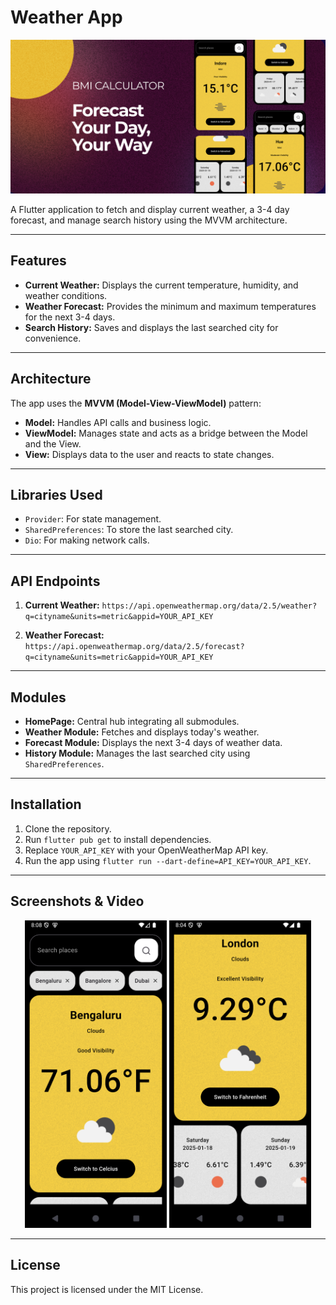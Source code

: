 # Weather App

![BMI Calculator Banner](./assets/Thumbnail.png)

A Flutter application to fetch and display current weather, a 3-4 day forecast, and manage search history using the MVVM architecture.

---

## Features

- **Current Weather:** Displays the current temperature, humidity, and weather conditions.
- **Weather Forecast:** Provides the minimum and maximum temperatures for the next 3-4 days.
- **Search History:** Saves and displays the last searched city for convenience.

---

## Architecture

The app uses the **MVVM (Model-View-ViewModel)** pattern:

- **Model:** Handles API calls and business logic.
- **ViewModel:** Manages state and acts as a bridge between the Model and the View.
- **View:** Displays data to the user and reacts to state changes.

---

## Libraries Used

- `Provider`: For state management.
- `SharedPreferences`: To store the last searched city.
- `Dio`: For making network calls.

---

## API Endpoints

1. **Current Weather:**
   `https://api.openweathermap.org/data/2.5/weather?q=cityname&units=metric&appid=YOUR_API_KEY`

2. **Weather Forecast:**
   `https://api.openweathermap.org/data/2.5/forecast?q=cityname&units=metric&appid=YOUR_API_KEY`

---

## Modules

- **HomePage:** Central hub integrating all submodules.
- **Weather Module:** Fetches and displays today's weather.
- **Forecast Module:** Displays the next 3-4 days of weather data.
- **History Module:** Manages the last searched city using `SharedPreferences`.

---

## Installation

1. Clone the repository.
2. Run `flutter pub get` to install dependencies.
3. Replace `YOUR_API_KEY` with your OpenWeatherMap API key.
4. Run the app using `flutter run --dart-define=API_KEY=YOUR_API_KEY`.

---

## Screenshots & Video

<p align="center">
  <img src="./assets/screenshot1.png" alt="App Screenshot 1" width="45%">
  <img src="./assets/screenshot2.png" alt="App Screenshot 2" width="45%">
</p>



---

## License

This project is licensed under the MIT License.

